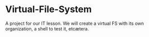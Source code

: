 # Virtual-File-System
A project for our IT lesson.
We will create a virtual FS with its own organization, a shell to test it, etcætera.
